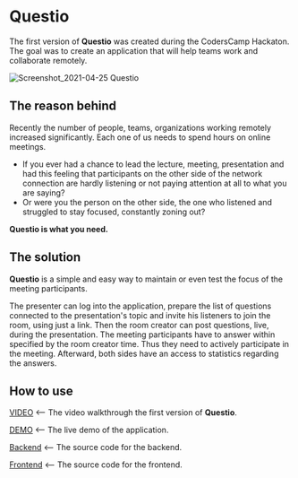 ﻿# Questio

The first version of **Questio** was created during the CodersCamp Hackaton. The goal was to create an application that will help teams work and collaborate remotely.

![Screenshot_2021-04-25 Questio](https://user-images.githubusercontent.com/44535712/116000301-ed2f5100-a5ef-11eb-9fae-2ee49f5b425d.png)

## The reason behind

Recently the number of people, teams, organizations working remotely increased significantly. Each one of us needs to spend hours on online meetings.

-   If you ever had a chance to lead the lecture, meeting, presentation and had this feeling that participants on the other side of the network connection are hardly listening or not paying attention at all to what you are saying?
-   Or were you the person on the other side, the one who listened and struggled to stay focused, constantly zoning out?

**Questio is what you need.**

## The solution

**Questio** is a simple and easy way to maintain or even test the focus of the meeting participants.

The presenter can log into the application, prepare the list of questions connected to the presentation's topic and invite his listeners to join the room, using just a link. Then the room creator can post questions, live, during the presentation. The meeting participants have to answer within specified by the room creator time. Thus they need to actively participate in the meeting. Afterward, both sides have an access to statistics regarding the answers.

## How to use

[VIDEO](https://www.youtube.com/watch?v=moZ2GTa_lSY) <-- The video walkthrough the first version of **Questio**.

[DEMO](https://lukaszdutka.github.io/coders-camp-hackathon-2021-frontend) <-- The live demo of the application.

[Backend](https://github.com/lukaszdutka/coders-camp-hackathon-2021-backend) <-- The source code for the backend.

[Frontend](https://github.com/lukaszdutka/coders-camp-hackathon-2021-frontend) <-- The source code for the frontend.
